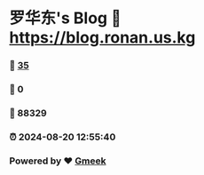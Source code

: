 # 罗华东's Blog :link: https://blog.ronan.us.kg 
### :page_facing_up: [35](https://blog.ronan.us.kg/tag.html) 
### :speech_balloon: 0 
### :hibiscus: 88329 
### :alarm_clock: 2024-08-20 12:55:40 
### Powered by :heart: [Gmeek](https://github.com/Meekdai/Gmeek)
